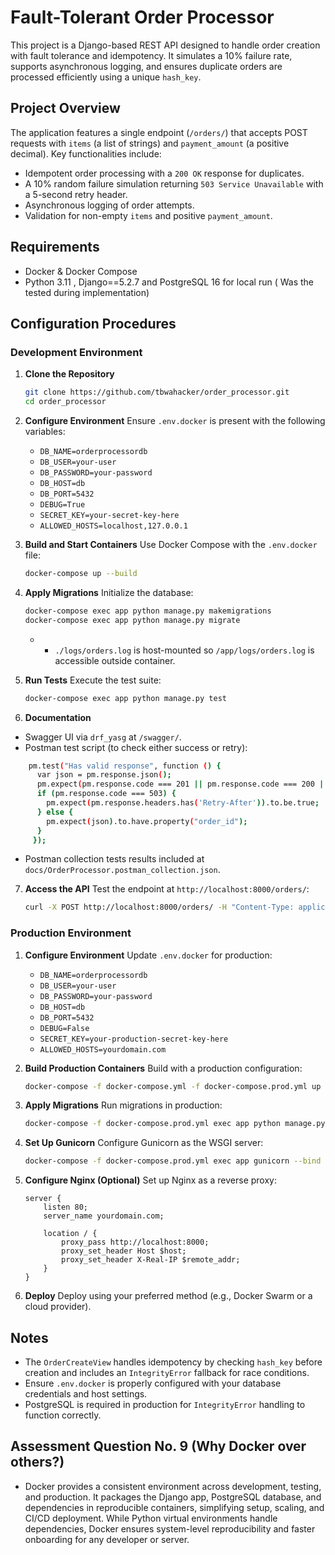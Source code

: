 # Fault-Tolerant Order Processor

This project is a Django-based REST API designed to handle order creation with fault tolerance and idempotency. It simulates a 10% failure rate, supports asynchronous logging, and ensures duplicate orders are processed efficiently using a unique `hash_key`.

## Project Overview

The application features a single endpoint (`/orders/`) that accepts POST requests with `items` (a list of strings) and `payment_amount` (a positive decimal). Key functionalities include:
- Idempotent order processing with a `200 OK` response for duplicates.
- A 10% random failure simulation returning `503 Service Unavailable` with a 5-second retry header.
- Asynchronous logging of order attempts.
- Validation for non-empty `items` and positive `payment_amount`.

## Requirements
- Docker & Docker Compose
- Python 3.11 , Django==5.2.7 and PostgreSQL 16 for local run ( Was the tested during implementation)


## Configuration Procedures

### Development Environment

1. **Clone the Repository**
   ```bash
   git clone https://github.com/tbwahacker/order_processor.git
   cd order_processor
   ```

2. **Configure Environment**
   Ensure `.env.docker` is present with the following variables:
   - `DB_NAME=orderprocessordb`
   - `DB_USER=your-user`
   - `DB_PASSWORD=your-password`
   - `DB_HOST=db`
   - `DB_PORT=5432`
   - `DEBUG=True`
   - `SECRET_KEY=your-secret-key-here`
   - `ALLOWED_HOSTS=localhost,127.0.0.1`

3. **Build and Start Containers**
   Use Docker Compose with the `.env.docker` file:
   ```bash
   docker-compose up --build
   ```

4. **Apply Migrations**
   Initialize the database:
   ```bash
   docker-compose exec app python manage.py makemigrations
   docker-compose exec app python manage.py migrate
   ```
   - - `./logs/orders.log` is host-mounted so `/app/logs/orders.log` is accessible outside container.

5. **Run Tests**
   Execute the test suite:
   ```bash
   docker-compose exec app python manage.py test
   ```

6. **Documentation**
- Swagger UI via `drf_yasg` at `/swagger/`.
- Postman test script (to check either success or retry):
```bash
    pm.test("Has valid response", function () {
      var json = pm.response.json();
      pm.expect(pm.response.code === 201 || pm.response.code === 200 || pm.response.code === 503).to.be.true;
      if (pm.response.code === 503) {
        pm.expect(pm.response.headers.has('Retry-After')).to.be.true;
      } else {
        pm.expect(json).to.have.property("order_id");
      }
     });
```
 - Postman collection tests results included at `docs/OrderProcessor.postman_collection.json`.

7. **Access the API**
   Test the endpoint at `http://localhost:8000/orders/`:
   ```bash
   curl -X POST http://localhost:8000/orders/ -H "Content-Type: application/json" -d '{"items": ["item1", "item2"], "payment_amount": 100.50}'
   ```

### Production Environment

1. **Configure Environment**
   Update `.env.docker` for production:
   - `DB_NAME=orderprocessordb`
   - `DB_USER=your-user`
   - `DB_PASSWORD=your-password`
   - `DB_HOST=db`
   - `DB_PORT=5432`
   - `DEBUG=False`
   - `SECRET_KEY=your-production-secret-key-here`
   - `ALLOWED_HOSTS=yourdomain.com`

2. **Build Production Containers**
   Build with a production configuration:
   ```bash
   docker-compose -f docker-compose.yml -f docker-compose.prod.yml up --build
   ```

3. **Apply Migrations**
   Run migrations in production:
   ```bash
   docker-compose -f docker-compose.prod.yml exec app python manage.py migrate
   ```

4. **Set Up Gunicorn**
   Configure Gunicorn as the WSGI server:
   ```bash
   docker-compose -f docker-compose.prod.yml exec app gunicorn --bind 0.0.0.0:8000 order_processor.wsgi:application
   ```

5. **Configure Nginx (Optional)**
   Set up Nginx as a reverse proxy:
   ```nginx
   server {
       listen 80;
       server_name yourdomain.com;

       location / {
           proxy_pass http://localhost:8000;
           proxy_set_header Host $host;
           proxy_set_header X-Real-IP $remote_addr;
       }
   }
   ```

6. **Deploy**
   Deploy using your preferred method (e.g., Docker Swarm or a cloud provider).

## Notes
- The `OrderCreateView` handles idempotency by checking `hash_key` before creation and includes an `IntegrityError` fallback for race conditions.
- Ensure `.env.docker` is properly configured with your database credentials and host settings.
- PostgreSQL is required in production for `IntegrityError` handling to function correctly.

## Assessment Question No. 9 (Why Docker over others?)
- Docker provides a consistent environment across development, testing, and production.
It packages the Django app, PostgreSQL database, and dependencies in reproducible containers, simplifying setup, scaling, and CI/CD deployment.
While Python virtual environments handle dependencies, Docker ensures system-level reproducibility and faster onboarding for any developer or server.

